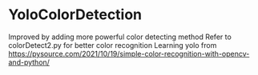 # YoloColorDetection
Improved by adding more powerful color detecting method
Refer to colorDetect2.py for better color recognition
Learning yolo from https://pysource.com/2021/10/19/simple-color-recognition-with-opencv-and-python/

